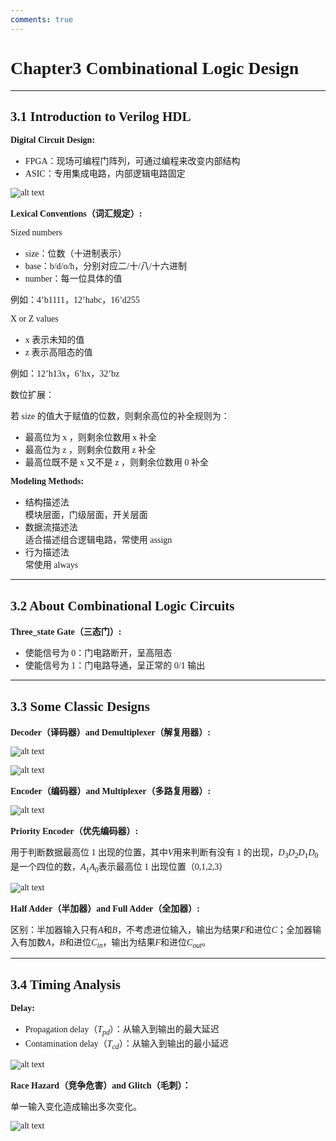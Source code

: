 ```yaml
---
comments: true
---
```


<span style="font-family: 'Times New Roman';">

# Chapter3 Combinational Logic Design

***

## 3.1 Introduction to Verilog HDL

**Digital Circuit Design:**

* FPGA：现场可编程门阵列，可通过编程来改变内部结构
* ASIC：专用集成电路，内部逻辑电路固定
  
![alt text](image/3.1.1.jpg)

**Lexical Conventions（词汇规定）:**

Sized numbers
* size：位数（十进制表示）
* base：b/d/o/h，分别对应二/十/八/十六进制
* number：每一位具体的值

例如：4’b1111，12’habc，16’d255

X or Z values
* x 表示未知的值
* z 表示高阻态的值
  
例如：12’h13x，6’hx，32’bz

数位扩展：

若 size 的值大于赋值的位数，则剩余高位的补全规则为：

* 最高位为 x ，则剩余位数用 x 补全
* 最高位为 z ，则剩余位数用 z 补全
* 最高位既不是 x 又不是 z ，则剩余位数用 0 补全

**Modeling Methods:**

* 结构描述法  
  模块层面，门级层面，开关层面
* 数据流描述法  
  适合描述组合逻辑电路，常使用 assign
* 行为描述法  
  常使用 always

***

## 3.2 About Combinational Logic Circuits

**Three_state Gate（三态门）:**

* 使能信号为 0：门电路断开，呈高阻态
* 使能信号为 1：门电路导通，呈正常的 0/1 输出

***

## 3.3 Some Classic Designs

**Decoder（译码器）and Demultiplexer（解复用器）:**

![alt text](image/3.3.1.jpg)

![alt text](image/3.3.2.jpg)

**Encoder（编码器）and Multiplexer（多路复用器）:**

![alt text](image/3.3.3.jpg)

**Priority Encoder（优先编码器）:**

用于判断数据最高位 1 出现的位置，其中$V$用来判断有没有 1 的出现，$D_3D_2D_1D_0$是一个四位的数，$A_1A_0$表示最高位 1 出现位置（0,1,2,3）

![alt text](image/3.3.4.jpg)

**Half Adder（半加器）and Full Adder（全加器）:**

区别：半加器输入只有$A$和$B$，不考虑进位输入，输出为结果$F$和进位$C$；全加器输入有加数$A$，$B$和进位$C_{in}$，输出为结果$F$和进位$C_{out}$。

***

## 3.4 Timing Analysis

**Delay:**

* Propagation delay（$T_{pd}$）：从输入到输出的最大延迟
* Contamination delay（$T_{cd}$）：从输入到输出的最小延迟

![alt text](image/3.4.1.jpg)

**Race Hazard（竞争危害）and Glitch（毛刺）：**

单一输入变化造成输出多次变化。

![alt text](image/3.4.2.jpg)
